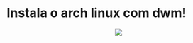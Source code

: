 # Instala o arch linux com dwm!

<p align="center"><img src="https://notabug.org/kleidione/openbox/raw/master/Logo.png"</p>